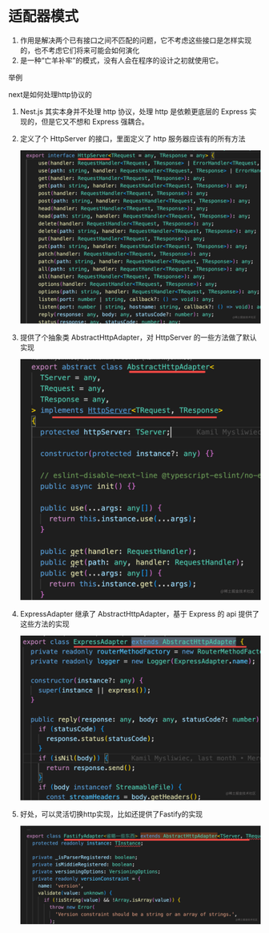 # 适配器模式

1. 作用是解决两个已有接口之间不匹配的问题，它不考虑这些接口是怎样实现的，也不考虑它们将来可能会如何演化
2. 是一种“亡羊补牢”的模式，没有人会在程序的设计之初就使用它。

举例

next是如何处理http协议的

1. Nest.js 其实本身并不处理 http 协议，处理 http 是依赖更底层的 Express 实现的，但是它又不想和 Express 强耦合。

2. 定义了个 HttpServer 的接口，里面定义了 http 服务器应该有的所有方法

   ![图片](5-适配器模式.assets/640-20230113095438701.png)

3. 提供了个抽象类 AbstractHttpAdapter，对 HttpServer 的一些方法做了默认实现

   ![图片](5-适配器模式.assets/640-20230113095521078.png)

4. ExpressAdapter 继承了 AbstractHttpAdapter，基于 Express 的 api 提供了这些方法的实现

   ![图片](5-适配器模式.assets/640-20230113095545045.png)

5. 好处，可以灵活切换http实现，比如还提供了Fastify的实现

   ![图片](5-适配器模式.assets/640-20230113095622292.png)

















